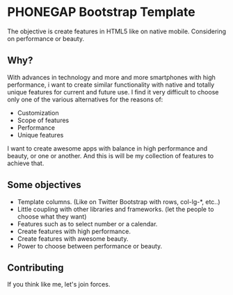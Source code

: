 
# PHONEGAP Bootstrap Template

The objective is create features in HTML5 like on native mobile. Considering on performance or beauty.

## Why?

With advances in technology and more and more smartphones with high performance, i want to create similar functionality with native and totally unique features for current and future use. I find it very difficult to choose only one of the various alternatives for the reasons of:

* Customization
* Scope of features
* Performance
* Unique features

I want to create awesome apps with balance in high performance and beauty, or one or another. And this is will be my collection of features to achieve that.

## Some objectives

* Template columns. (Like on Twitter Bootstrap with rows, col-lg-*, etc..)
* Little coupling with other libraries and frameworks. (let the people to choose what they want)
* Features such as to select number or a calendar.
* Create features with high performance.
* Create features with awesome beauty.
* Power to choose between performance or beauty.

## Contributing

If you think like me, let's join forces.
